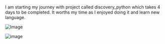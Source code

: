 I am starting my journey with project called discovery_python which takes 4 days to be completed. It worths my time as I enjoyed doing it and learn new language.

![Image](https://github.com/user-attachments/assets/64928214-d72c-4db6-94bf-ad8a1d08a523)

![image](https://github.com/user-attachments/assets/85ae2ba3-0c7f-46c3-a6b9-7791e61e18ee)
